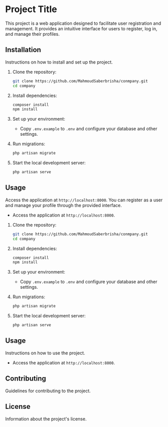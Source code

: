 # Project Title

This project is a web application designed to facilitate user registration and management. It provides an intuitive interface for users to register, log in, and manage their profiles.

## Installation

Instructions on how to install and set up the project.

1. Clone the repository:

    ```bash
    git clone https://github.com/MahmoudSaberbrisha/conmpany.git
    cd company
    ```

2. Install dependencies:

    ```bash
    composer install
    npm install
    ```

3. Set up your environment:

    - Copy `.env.example` to `.env` and configure your database and other settings.

4. Run migrations:

    ```bash
    php artisan migrate
    ```

5. Start the local development server:
    ```bash
    php artisan serve
    ```

## Usage

Access the application at `http://localhost:8000`. You can register as a user and manage your profile through the provided interface.

-   Access the application at `http://localhost:8000`.

1. Clone the repository:

    ```bash
    git clone https://github.com/MahmoudSaberbrisha/conmpany.git
    cd company
    ```

2. Install dependencies:

    ```bash
    composer install
    npm install
    ```

3. Set up your environment:

    - Copy `.env.example` to `.env` and configure your database and other settings.

4. Run migrations:

    ```bash
    php artisan migrate
    ```

5. Start the local development server:
    ```bash
    php artisan serve
    ```

## Usage

Instructions on how to use the project.

-   Access the application at `http://localhost:8000`.

## Contributing

Guidelines for contributing to the project.

## License

Information about the project's license.
